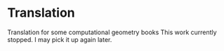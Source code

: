 # Translation
Translation for some computational geometry books
This work currently stopped. I may pick it up again later.

